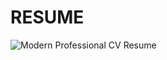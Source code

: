 # RESUME


![Modern Professional CV Resume](https://user-images.githubusercontent.com/63452120/182284052-d0e61c86-cfea-4673-b7c1-f72dd5771bd4.png)
